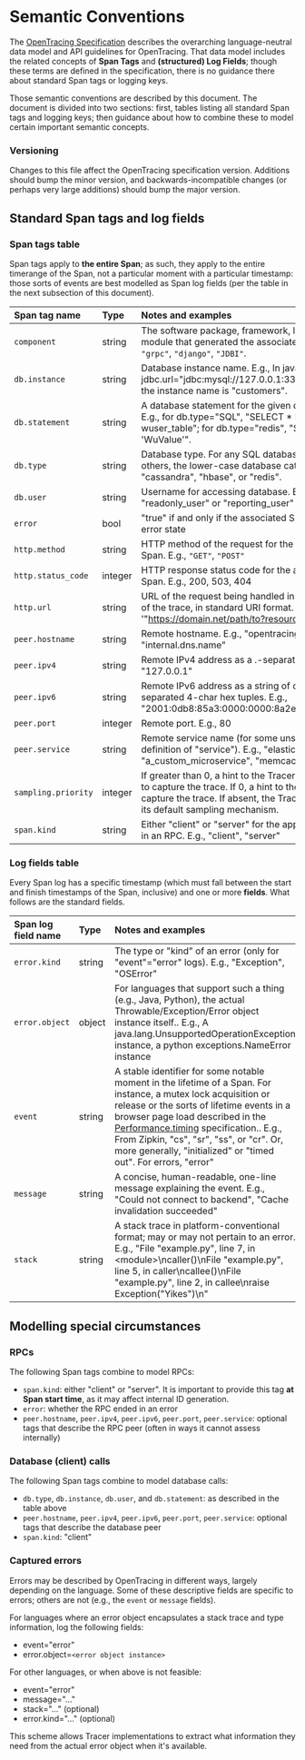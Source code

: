 # Semantic Conventions

The [OpenTracing Specification](https://github.com/opentracing/specification/blob/master/specification.md) describes the overarching language-neutral data model and API guidelines for OpenTracing. That data model includes the related concepts of **Span Tags** and **(structured) Log Fields**; though these terms are defined in the specification, there is no guidance there about standard Span tags or logging keys.

Those semantic conventions are described by this document. The document is divided into two sections: first, tables listing all standard Span tags and logging keys; then guidance about how to combine these to model certain important semantic concepts.

### Versioning

Changes to this file affect the OpenTracing specification version. Additions should bump the minor version, and backwards-incompatible changes (or perhaps very large additions) should bump the major version.

## Standard Span tags and log fields

### Span tags table

Span tags apply to **the entire Span**; as such, they apply to the entire timerange of the Span, not a particular moment with a particular timestamp: those sorts of events are best modelled as Span log fields (per the table in the next subsection of this document).

| Span tag name | Type | Notes and examples |
|:--------------|:-----|:-------------------|
| `component` | string  | The software package, framework, library, or module that generated the associated Span. E.g., `"grpc"`, `"django"`, `"JDBI"`. |
| `db.instance` | string | Database instance name. E.g., In java, if the jdbc.url="jdbc:mysql://127.0.0.1:3306/customers", the instance name is "customers". |
| `db.statement` | string | A database statement for the given database type. E.g., for db.type="SQL", "SELECT * FROM wuser_table"; for db.type="redis", "SET mykey 'WuValue'". |
| `db.type` | string | Database type. For any SQL database, "sql". For others, the lower-case database category, e.g. "cassandra", "hbase", or "redis". |
| `db.user` | string | Username for accessing database. E.g., "readonly_user" or "reporting_user" |
| `error` | bool | "true" if and only if the associated Span is in an error state |
| `http.method` | string | HTTP method of the request for the associated Span. E.g., `"GET"`, `"POST"` |
| `http.status_code` | integer | HTTP response status code for the associated Span. E.g., 200, 503, 404 |
| `http.url` | string | URL of the request being handled in this segment of the trace, in standard URI format. E.g., '"https://domain.net/path/to?resource=here"' |
| `peer.hostname` | string | Remote hostname. E.g., "opentracing.io", "internal.dns.name" |
| `peer.ipv4` | string | Remote IPv4 address as a .-separated tuple. E.g., "127.0.0.1" |
| `peer.ipv6` | string | Remote IPv6 address as a string of colon-separated 4-char hex tuples. E.g., "2001:0db8:85a3:0000:0000:8a2e:0370:7334" |
| `peer.port` | integer | Remote port. E.g., 80 |
| `peer.service` | string | Remote service name (for some unspecified definition of "service"). E.g., "elasticsearch", "a_custom_microservice", "memcache" |
| `sampling.priority` | integer | If greater than 0, a hint to the Tracer to do its best to capture the trace. If 0, a hint to the trace to not-capture the trace. If absent, the Tracer should use its default sampling mechanism. |
| `span.kind` | string | Either "client" or "server" for the appropriate roles in an RPC. E.g., "client", "server" |

### Log fields table

Every Span log has a specific timestamp (which must fall between the start and finish timestamps of the Span, inclusive) and one or more **fields**. What follows are the standard fields.

| Span log field name | Type    | Notes and examples |
|:--------------------|:--------|:-------------------|
| `error.kind` | string | The type or "kind" of an error (only for "event"="error" logs). E.g., "Exception", "OSError" |
| `error.object` | object | For languages that support such a thing (e.g., Java, Python), the actual Throwable/Exception/Error object instance itself.. E.g., A java.lang.UnsupportedOperationException instance, a python exceptions.NameError instance |
| `event` | string | A stable identifier for some notable moment in the lifetime of a Span. For instance, a mutex lock acquisition or release or the sorts of lifetime events in a browser page load described in the [Performance.timing](https://developer.mozilla.org/en-US/docs/Web/API/PerformanceTiming) specification.. E.g., From Zipkin, "cs", "sr", "ss", or "cr". Or, more generally, "initialized" or "timed out". For errors, "error" |
| `message` | string | A concise, human-readable, one-line message explaining the event. E.g., "Could not connect to backend", "Cache invalidation succeeded" |
| `stack` | string | A stack trace in platform-conventional format; may or may not pertain to an error. E.g., "File \"example.py\", line 7, in \<module\>\ncaller()\nFile \"example.py\", line 5, in caller\ncallee()\nFile \"example.py\", line 2, in callee\nraise Exception(\"Yikes\")\n" |

## Modelling special circumstances

### RPCs

The following Span tags combine to model RPCs:

- `span.kind`: either "client" or "server". It is important to provide this tag **at Span start time**, as it may affect internal ID generation.
- `error`: whether the RPC ended in an error
- `peer.hostname`, `peer.ipv4`, `peer.ipv6`, `peer.port`, `peer.service`: optional tags that describe the RPC peer (often in ways it cannot assess internally)

### Database (client) calls

The following Span tags combine to model database calls:

- `db.type`, `db.instance`, `db.user`, and `db.statement`: as described in the table above
- `peer.hostname`, `peer.ipv4`, `peer.ipv6`, `peer.port`, `peer.service`: optional tags that describe the database peer
- `span.kind`: "client"

### Captured errors

Errors may be described by OpenTracing in different ways, largely depending on the language. Some of these descriptive fields are specific to errors; others are not (e.g., the `event` or `message` fields).

For languages where an error object encapsulates a stack trace and type information, log the following fields:

- event="error"
- error.object=`<error object instance>`

For other languages, or when above is not feasible:

- event="error"
- message="..."
- stack="..." (optional)
- error.kind="..." (optional)

This scheme allows Tracer implementations to extract what information they need from the actual error object when it's available.
